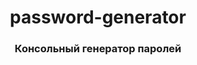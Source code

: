 <h1 align="center"> password-generator</h1>
<h3 align="center">Консольный генератор паролей</h3>
<div align="center"></div>
